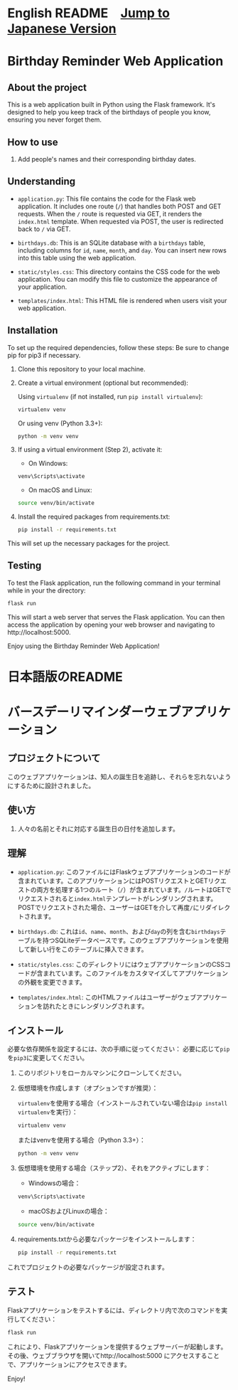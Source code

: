 # English README　[Jump to Japanese Version](#japanese)

# Birthday Reminder Web Application

## About the project

This is a web application built in Python using the Flask framework. It's designed to help you keep track of the birthdays of people you know, ensuring you never forget them.

## How to use

1. Add people's names and their corresponding birthday dates.

## Understanding

- `application.py`: This file contains the code for the Flask web application. It includes one route (`/`) that handles both POST and GET requests. When the `/` route is requested via GET, it renders the `index.html` template. When requested via POST, the user is redirected back to `/` via GET.

- `birthdays.db`: This is an SQLite database with a `birthdays` table, including columns for `id`, `name`, `month`, and `day`. You can insert new rows into this table using the web application.

- `static/styles.css`: This directory contains the CSS code for the web application. You can modify this file to customize the appearance of your application.

- `templates/index.html`: This HTML file is rendered when users visit your web application.

## Installation

To set up the required dependencies, follow these steps:
Be sure to change pip for pip3 if necessary.

1. Clone this repository to your local machine.

2. Create a virtual environment (optional but recommended):
   
   Using `virtualenv` (if not installed, run `pip install virtualenv`):
   
   ```bash
   virtualenv venv
   ```
   Or using venv (Python 3.3+):
   ```bash
   python -m venv venv
   ```
3. If using a virtual environment (Step 2), activate it:
   - On Windows:
   ```bash
   venv\Scripts\activate
   ```
   - On macOS and Linux:
   ```bash
   source venv/bin/activate
   ```
   
4. Install the required packages from requirements.txt:
   ```bash
   pip install -r requirements.txt
   ```
This will set up the necessary packages for the project.

## Testing

To test the Flask application, run the following command in your terminal while in your the directory:
   ```bash
   flask run
   ```
   This will start a web server that serves the Flask application. You can then access the application by opening your web browser and navigating to http://localhost:5000.
   
Enjoy using the Birthday Reminder Web Application!

<a name="japanese"></a>
# 日本語版のREADME

# バースデーリマインダーウェブアプリケーション

## プロジェクトについて

このウェブアプリケーションは、知人の誕生日を追跡し、それらを忘れないようにするために設計されました。

## 使い方

1. 人々の名前とそれに対応する誕生日の日付を追加します。

## 理解

- `application.py`: このファイルにはFlaskウェブアプリケーションのコードが含まれています。このアプリケーションにはPOSTリクエストとGETリクエストの両方を処理する1つのルート（`/`）が含まれています。`/`ルートはGETでリクエストされると`index.html`テンプレートがレンダリングされます。POSTでリクエストされた場合、ユーザーはGETを介して再度`/`にリダイレクトされます。

- `birthdays.db`: これは`id`、`name`、`month`、および`day`の列を含む`birthdays`テーブルを持つSQLiteデータベースです。このウェブアプリケーションを使用して新しい行をこのテーブルに挿入できます。

- `static/styles.css`: このディレクトリにはウェブアプリケーションのCSSコードが含まれています。このファイルをカスタマイズしてアプリケーションの外観を変更できます。

- `templates/index.html`: このHTMLファイルはユーザーがウェブアプリケーションを訪れたときにレンダリングされます。

## インストール

必要な依存関係を設定するには、次の手順に従ってください：
必要に応じて`pip`を`pip3`に変更してください。

1. このリポジトリをローカルマシンにクローンしてください。

2. 仮想環境を作成します（オプションですが推奨）：

   `virtualenv`を使用する場合（インストールされていない場合は`pip install virtualenv`を実行）：
   ```bash
   virtualenv venv
   ```
   またはvenvを使用する場合（Python 3.3+）：
   ```bash
   python -m venv venv
   ```
3. 仮想環境を使用する場合（ステップ2）、それをアクティブにします：
   - Windowsの場合：
   ```bash
   venv\Scripts\activate
   ```
   - macOSおよびLinuxの場合：
   ```bash
   source venv/bin/activate
   ```
   
4. requirements.txtから必要なパッケージをインストールします：
   ```bash
   pip install -r requirements.txt
   ```
これでプロジェクトの必要なパッケージが設定されます。

## テスト

Flaskアプリケーションをテストするには、ディレクトリ内で次のコマンドを実行してください：
   ```bash
   flask run
   ```
   これにより、Flaskアプリケーションを提供するウェブサーバーが起動します。その後、ウェブブラウザを開いてhttp://localhost:5000
   にアクセスすることで、アプリケーションにアクセスできます。
   
Enjoy!